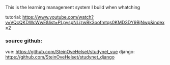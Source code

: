 This is the learning management system I build when whatching

tutorial:
https://www.youtube.com/watch?v=VQcQKDWcWwE&list=PLpyspNLjzwBk3oofmtqs0KMD3DY9BjNwp&index=2


### source github:
vue:
https://github.com/SteinOveHelset/studynet_vue
django:
https://github.com/SteinOveHelset/studynet_django